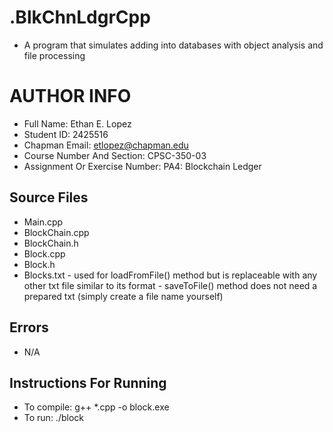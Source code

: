 # .BlkChnLdgrCpp

- A program that simulates adding into databases with object analysis and file processing

# AUTHOR INFO

- Full Name: Ethan E. Lopez
- Student ID: 2425516
- Chapman Email: etlopez@chapman.edu
- Course Number And Section: CPSC-350-03
- Assignment Or Exercise Number: PA4: Blockchain Ledger

## Source Files
- Main.cpp
- BlockChain.cpp
- BlockChain.h
- Block.cpp
- Block.h
- Blocks.txt - used for loadFromFile() method but is replaceable with any other txt file similar to its format - saveToFile() method does not need a prepared txt (simply create a file name yourself)

## Errors
- N/A

## Instructions For Running
- To compile: g++ *.cpp -o block.exe
- To run: ./block
